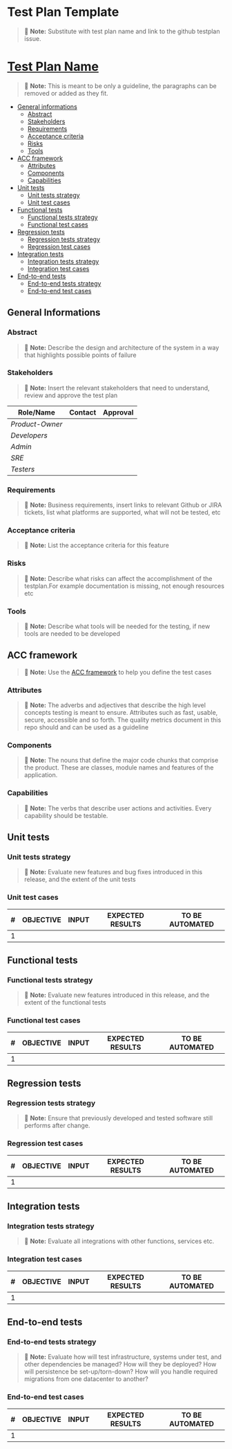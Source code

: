 <!--
Based on: https://books.google.it/books?id=vHlTOVTKHeUC&hl=it&source=gbs_navlinks_s
          https://testing.googleblog.com/2016/06/the-inquiry-method-for-test-planning.html
          https://testing.googleblog.com/2011/09/10-minute-test-plan.html
-->

# Test Plan Template

> :memo: **Note:** Substitute with test plan name and link to the github testplan issue.
>
# [Test Plan Name](https://github.com/input-output-hk/catalyst-voices/issues/481)

> :memo: **Note:** This is meant to be only a guideline, the paragraphs can be removed or added as they fit.

* [General informations](#general-informations)
  * [Abstract](#abstract)
  * [Stakeholders](#stakeholders)
  * [Requirements](#requirements)
  * [Acceptance criteria](#acceptance-criteria)
  * [Risks](#risks)
  * [Tools](#tools)
* [ACC framework](#acc-framework)
  * [Attributes](#attributes)
  * [Components](#components)
  * [Capabilities](#capabilities)
* [Unit tests](#unit-tests)
  * [Unit tests strategy](#unit-tests-strategy)
  * [Unit test cases](#unit-test-cases)
* [Functional tests](#functional-tests)
  * [Functional tests strategy](#functional-tests-strategy)
  * [Functional test cases](#functional-test-cases)
* [Regression tests](#regression-tests)
  * [Regression tests strategy](#regression-tests-strategy)
  * [Regression test cases](#regression-test-cases)
* [Integration tests](#integration-tests)
  * [Integration tests strategy](#integration-tests-strategy)
  * [Integration test cases](#integration-test-cases)
* [End-to-end tests](#end-to-end-tests)
  * [End-to-end tests strategy](#end-to-end-tests-strategy)
  * [End-to-end test cases](#end-to-end-test-cases)

## General Informations

### Abstract

> :memo: **Note:** Describe the design and architecture of the system in a way that highlights possible points of failure

### Stakeholders

> :memo: **Note:** Insert the relevant stakeholders that need to understand, review and approve the test plan

| Role/Name       | Contact        | Approval       |
|-----------------|----------------|----------------|
| *Product-Owner* |                |                |
| *Developers*    |                |                |
| *Admin*         |                |                |
| *SRE*           |                |                |
| *Testers*       |                |                |

### Requirements

> :memo: **Note:** Business requirements, insert links to relevant Github or JIRA tickets,
> list what platforms are supported, what will not be tested, etc

### Acceptance criteria

> :memo: **Note:** List the acceptance criteria for this feature

### Risks

> :memo: **Note:** Describe what risks can affect the accomplishment of the testplan.For example documentation is missing, not enough resources etc

### Tools

> :memo: **Note:** Describe what tools will be needed for the testing, if new tools are needed to be developed

## ACC framework

> :memo: **Note:** Use the [ACC framework](https://testing.googleblog.com/2011/09/10-minute-test-plan.html)
> to help you define the test cases

### Attributes

> :memo: **Note:** The adverbs and adjectives that describe the high level concepts testing is meant to ensure.
> Attributes such as fast, usable, secure, accessible and so forth.
> The quality metrics document in this repo should and can be used as a guideline

### Components

> :memo: **Note:** The nouns that define the major code chunks that comprise the product.
These are classes, module names and features of the application.

### Capabilities

> :memo: **Note:** The verbs that describe user actions and activities.
> Every capability should be testable.

## Unit tests

### Unit tests strategy

> :memo: **Note:** Evaluate new features and bug fixes introduced in this release, and the extent of the unit tests

### Unit test cases

| \#  | OBJECTIVE | INPUT | EXPECTED RESULTS | TO BE AUTOMATED |
| --- | --------- | ----- | ---------------- | --------------- |
| 1   |           |       |                  |                 |

## Functional tests

### Functional tests strategy

> :memo: **Note:** Evaluate new features introduced in this release, and the extent of the functional tests

### Functional test cases

| \#  | OBJECTIVE | INPUT | EXPECTED RESULTS | TO BE AUTOMATED |
| --- | --------- | ----- | ---------------- | --------------- |
| 1   |           |       |                  |                 |

## Regression tests

### Regression tests strategy

> :memo: **Note:** Ensure that previously developed and tested software still performs after change.

### Regression test cases

| \#  | OBJECTIVE | INPUT | EXPECTED RESULTS | TO BE AUTOMATED |
| --- | --------- | ----- | ---------------- | --------------- |
| 1   |           |       |                  |                 |

## Integration tests

### Integration tests strategy

> :memo: **Note:** Evaluate all integrations with other functions, services etc.

### Integration test cases

| \#  | OBJECTIVE | INPUT | EXPECTED RESULTS | TO BE AUTOMATED |
| --- | --------- | ----- | ---------------- | --------------- |
| 1   |           |       |                  |                 |

## End-to-end tests

### End-to-end tests strategy

> :memo: **Note:** Evaluate how will test infrastructure, systems under test, and other dependencies be managed?
> How will they be deployed?
> How will persistence be set-up/torn-down?
> How will you handle required migrations from one datacenter to another?

### End-to-end test cases

| \#  | OBJECTIVE | INPUT | EXPECTED RESULTS | TO BE AUTOMATED |
| --- | --------- | ----- | ---------------- | --------------- |
| 1   |           |       |                  |                 |
